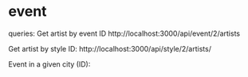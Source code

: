 # event
queries:
Get artist by event ID
http://localhost:3000/api/event/2/artists

Get artist by style ID:
http://localhost:3000/api/style/2/artists/

Event in a given city (ID):


